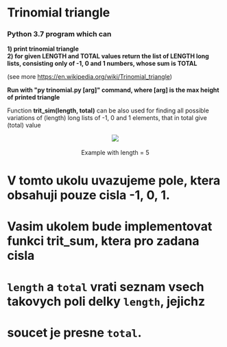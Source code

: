 # Trinomial triangle 
### Python 3.7 program which can <br>
**1) print trinomial triangle** <br>
**2) for given LENGTH and TOTAL values return the list of LENGTH long lists, consisting only of -1, 0 and 1 numbers, whose sum is TOTAL**

(see more https://en.wikipedia.org/wiki/Trinomial_triangle)

**Run with "py trinomial.py [arg]" command, where [arg] is the max height of printed triangle**

Function **trit_sim(length, total)** can be also used for finding all possible variations of (length) long lists of -1, 0 and 1 elements, that in total give (total) value

<p align="center">
          <img src="https://wikimedia.org/api/rest_v1/media/math/render/svg/cc502b2cecdfb28fa8674bd32b3f1097ce6451be">
          <br><br>
          Example with length = 5
</p>


# V tomto ukolu uvazujeme pole, ktera obsahuji pouze cisla -1, 0, 1.
# Vasim ukolem bude implementovat funkci trit_sum, ktera pro zadana cisla
# `length` a `total` vrati seznam vsech takovych poli delky `length`, jejichz
# soucet je presne `total`.
